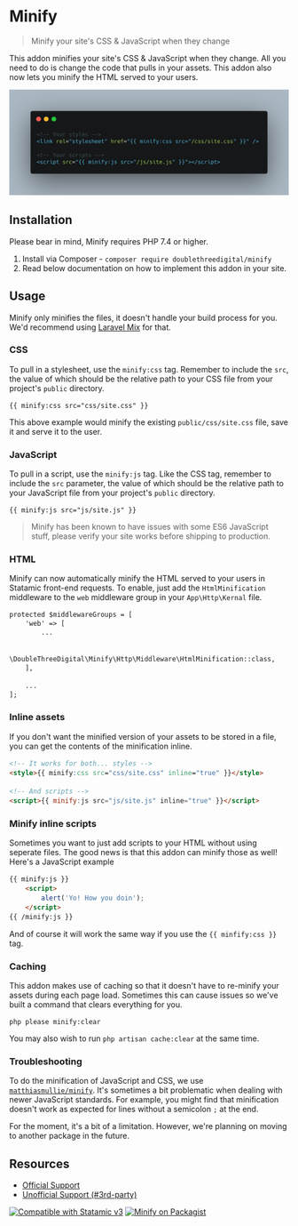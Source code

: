 # Minify
> Minify your site's CSS & JavaScript when they change

This addon minifies your site's CSS & JavaScript when they change. All you need to do is change the code that pulls in your assets. This addon also now lets you minify the HTML served to your users.

![Little example](./code-example.png)

## Installation
Please bear in mind, Minify requires PHP 7.4 or higher.

1. Install via Composer - `composer require doublethreedigital/minify`
2. Read below documentation on how to implement this addon in your site.

## Usage

Minify only minifies the files, it doesn't handle your build process for you. We'd recommend using [Laravel Mix](https://laravel.com/docs/7.x/mix#introduction) for that.

### CSS
To pull in a stylesheet, use the `minify:css` tag. Remember to include the `src`, the value of which should be the relative path to your CSS file from your project's `public` directory.

```antlers
{{ minify:css src="css/site.css" }}
```

This above example would minify the existing `public/css/site.css` file, save it and serve it to the user.

### JavaScript
To pull in a script, use the `minify:js` tag. Like the CSS tag, remember to include the `src` parameter, the value of which should be the relative path to your JavaScript file from your project's `public` directory.

```antlers
{{ minify:js src="js/site.js" }}
```

> Minify has been known to have issues with some ES6 JavaScript stuff, please verify your site works before shipping to production.

### HTML

Minify can now automatically minify the HTML served to your users in Statamic front-end requests. To enable, just add the `HtmlMinification` middleware to the `web` middleware group in your `App\Http\Kernal` file.

```
protected $middlewareGroups = [
    'web' => [
        ...

        \DoubleThreeDigital\Minify\Http\Middleware\HtmlMinification::class,
    ],

    ...
];
```

### Inline assets
If you don't want the minified version of your assets to be stored in a file, you can get the contents of the minification inline.

```html
<!-- It works for both... styles -->
<style>{{ minify:css src="css/site.css" inline="true" }}</style>

<!-- And scripts -->
<script>{{ minify:js src="js/site.js" inline="true" }}</script>
```

### Minify inline scripts
Sometimes you want to just add scripts to your HTML without using seperate files. The good news is that this addon can minify those as well! Here's a JavaScript example

```html
{{ minify:js }}
    <script>
        alert('Yo! How you doin');
    </script>
{{ /minify:js }}
```

And of course it will work the same way if you use the `{{ minfify:css }}` tag.


### Caching
This addon makes use of caching so that it doesn't have to re-minify your assets during each page load. Sometimes this can cause issues so we've built a command that clears everything for you.

```
php please minify:clear
```

You may also wish to run `php artisan cache:clear` at the same time.

### Troubleshooting
To do the minification of JavaScript and CSS, we use [`matthiasmullie/minify`](https://github.com/matthiasmullie/minify). It's sometimes a bit problematic when dealing with newer JavaScript standards. For example, you might find that minification doesn't work as expected for lines without a semicolon `;` at the end.

For the moment, it's a bit of a limitation. However, we're planning on moving to another package in the future.

## Resources

* [Official Support](https://doublethree.digital)
* [Unofficial Support (#3rd-party)](https://statamic.com/discord)

<p>
<a href="https://statamic.com"><img src="https://img.shields.io/badge/Statamic-3.0+-FF269E?style=for-the-badge" alt="Compatible with Statamic v3"></a>
<a href="https://packagist.org/packages/doublethreedigital/minify/stats"><img src="https://img.shields.io/packagist/v/doublethreedigital/minify?style=for-the-badge" alt="Minify on Packagist"></a>
</p>
